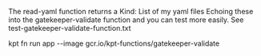 The read-yaml function returns a Kind: List of my yaml files
Echoing these into the gatekeeper-validate function and you can test more easily.
See test-gatekeeper-validate-function.txt


kpt fn run app --image gcr.io/kpt-functions/gatekeeper-validate